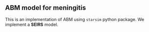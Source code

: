 ## ABM model for meningitis

This is an implementation of ABM using `starsim` python package.
We implement a **SEIRS** model.
